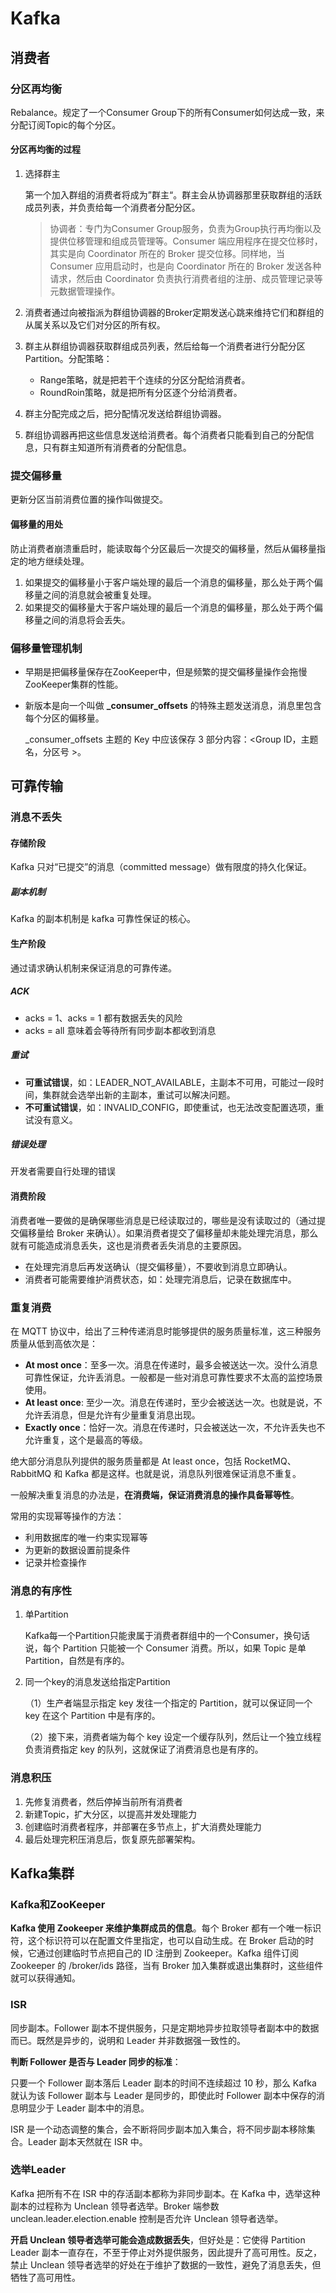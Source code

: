 # Kafka

## 消费者

### 分区再均衡

Rebalance。规定了一个Consumer Group下的所有Consumer如何达成一致，来分配订阅Topic的每个分区。

#### 分区再均衡的过程

1. 选择群主

   第一个加入群组的消费者将成为”群主“。群主会从协调器那里获取群组的活跃成员列表，并负责给每一个消费者分配分区。

   > 协调者：专门为Consumer Group服务，负责为Group执行再均衡以及提供位移管理和组成员管理等。Consumer 端应用程序在提交位移时，其实是向 Coordinator 所在的 Broker 提交位移。同样地，当 Consumer 应用启动时，也是向 Coordinator 所在的 Broker 发送各种请求，然后由 Coordinator 负责执行消费者组的注册、成员管理记录等元数据管理操作。

2. 消费者通过向被指派为群组协调器的Broker定期发送心跳来维持它们和群组的从属关系以及它们对分区的所有权。
3. 群主从群组协调器获取群组成员列表，然后给每一个消费者进行分配分区 Partition。分配策略：
   - Range策略，就是把若干个连续的分区分配给消费者。
   - RoundRoin策略，就是把所有分区逐个分给消费者。
4. 群主分配完成之后，把分配情况发送给群组协调器。
5. 群组协调器再把这些信息发送给消费者。每个消费者只能看到自己的分配信息，只有群主知道所有消费者的分配信息。



### 提交偏移量

更新分区当前消费位置的操作叫做提交。

#### 偏移量的用处

防止消费者崩溃重启时，能读取每个分区最后一次提交的偏移量，然后从偏移量指定的地方继续处理。

1. 如果提交的偏移量小于客户端处理的最后一个消息的偏移量，那么处于两个偏移量之间的消息就会被重复处理。
2. 如果提交的偏移量大于客户端处理的最后一个消息的偏移量，那么处于两个偏移量之间的消息将会丢失。

### 偏移量管理机制

- 早期是把偏移量保存在ZooKeeper中，但是频繁的提交偏移量操作会拖慢ZooKeeper集群的性能。

- 新版本是向一个叫做 **_consumer_offsets** 的特殊主题发送消息，消息里包含每个分区的偏移量。

  _consumer_offsets 主题的 Key 中应该保存 3 部分内容：<Group ID，主题名，分区号 >。



## 可靠传输

### 消息不丢失

#### 存储阶段

Kafka 只对“已提交”的消息（committed message）做有限度的持久化保证。

##### 副本机制

Kafka 的副本机制是 kafka 可靠性保证的核心。



#### 生产阶段

通过请求确认机制来保证消息的可靠传递。

##### ACK

- acks = 1、acks = 1 都有数据丢失的风险
- acks = all 意味着会等待所有同步副本都收到消息

##### 重试

- **可重试错误**，如：LEADER_NOT_AVAILABLE，主副本不可用，可能过一段时间，集群就会选举出新的主副本，重试可以解决问题。
- **不可重试错误**，如：INVALID_CONFIG，即使重试，也无法改变配置选项，重试没有意义。

##### 错误处理

开发者需要自行处理的错误



#### 消费阶段

消费者唯一要做的是确保哪些消息是已经读取过的，哪些是没有读取过的（通过提交偏移量给 Broker 来确认）。如果消费者提交了偏移量却未能处理完消息，那么就有可能造成消息丢失，这也是消费者丢失消息的主要原因。

- 在处理完消息后再发送确认（提交偏移量），不要收到消息立即确认。
- 消费者可能需要维护消费状态，如：处理完消息后，记录在数据库中。



### 重复消费

在 MQTT 协议中，给出了三种传递消息时能够提供的服务质量标准，这三种服务质量从低到高依次是：

- **At most once**：至多一次。消息在传递时，最多会被送达一次。没什么消息可靠性保证，允许丢消息。一般都是一些对消息可靠性要求不太高的监控场景使用。
- **At least once**: 至少一次。消息在传递时，至少会被送达一次。也就是说，不允许丢消息，但是允许有少量重复消息出现。
- **Exactly once**：恰好一次。消息在传递时，只会被送达一次，不允许丢失也不允许重复，这个是最高的等级。

绝大部分消息队列提供的服务质量都是 At least once，包括 RocketMQ、RabbitMQ 和 Kafka 都是这样。也就是说，消息队列很难保证消息不重复。

一般解决重复消息的办法是，**在消费端，保证消费消息的操作具备幂等性**。

常用的实现幂等操作的方法：

- 利用数据库的唯一约束实现幂等
- 为更新的数据设置前提条件
- 记录并检查操作



### 消息的有序性

1. 单Partition

   Kafka每一个Partition只能隶属于消费者群组中的一个Consumer，换句话说，每个 Partition 只能被一个 Consumer 消费。所以，如果 Topic 是单 Partition，自然是有序的。

2. 同一个key的消息发送给指定Partition

   （1）生产者端显示指定 key 发往一个指定的 Partition，就可以保证同一个 key 在这个 Partition 中是有序的。

   （2）接下来，消费者端为每个 key 设定一个缓存队列，然后让一个独立线程负责消费指定 key 的队列，这就保证了消费消息也是有序的。



### 消息积压

1. 先修复消费者，然后停掉当前所有消费者
2. 新建Topic，扩大分区，以提高并发处理能力
3. 创建临时消费者程序，并部署在多节点上，扩大消费处理能力
4. 最后处理完积压消息后，恢复原先部署架构。



## Kafka集群

### Kafka和ZooKeeper

**Kafka 使用 Zookeeper 来维护集群成员的信息**。每个 Broker 都有一个唯一标识符，这个标识符可以在配置文件里指定，也可以自动生成。在 Broker 启动的时候，它通过创建临时节点把自己的 ID 注册到 Zookeeper。Kafka 组件订阅 Zookeeper 的 /broker/ids 路径，当有 Broker 加入集群或退出集群时，这些组件就可以获得通知。



### ISR

同步副本。Follower 副本不提供服务，只是定期地异步拉取领导者副本中的数据而已。既然是异步的，说明和 Leader 并非数据强一致性的。

**判断 Follower 是否与 Leader 同步的标准**：

只要一个 Follower 副本落后 Leader 副本的时间不连续超过 10 秒，那么 Kafka 就认为该 Follower 副本与 Leader 是同步的，即使此时 Follower 副本中保存的消息明显少于 Leader 副本中的消息。

ISR 是一个动态调整的集合，会不断将同步副本加入集合，将不同步副本移除集合。Leader 副本天然就在 ISR 中。



### 选举Leader

Kafka 把所有不在 ISR 中的存活副本都称为非同步副本。在 Kafka 中，选举这种副本的过程称为 Unclean 领导者选举。Broker 端参数 unclean.leader.election.enable 控制是否允许 Unclean 领导者选举。

**开启 Unclean 领导者选举可能会造成数据丢失**，但好处是：它使得 Partition Leader 副本一直存在，不至于停止对外提供服务，因此提升了高可用性。反之，禁止 Unclean 领导者选举的好处在于维护了数据的一致性，避免了消息丢失，但牺牲了高可用性。

